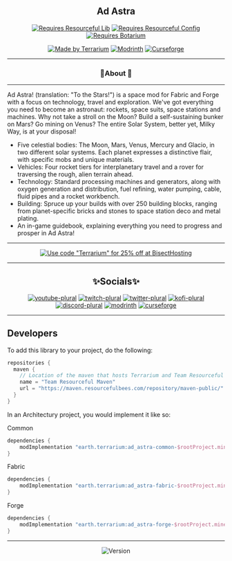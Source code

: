 <center>

## Ad Astra

[![Requires Resourceful Lib](https://cdn.discordapp.com/attachments/1073717602880327761/1073717942014972034/RLib_vector.svg)](http://modrinth.com/mod/resourceful-lib)
[![Requires Resourceful Config](https://cdn.discordapp.com/attachments/1073717602880327761/1073717981118480535/RConfig_vector.svg)](http://modrinth.com/mod/resourceful-config)
[![Requires Botarium](https://cdn.discordapp.com/attachments/1073717602880327761/1090775450437046392/Requires_Botarium_vector.svg)](http://modrinth.com/mod/botarium)

[![Made by Terrarium](https://cdn.discordapp.com/attachments/1073717602880327761/1073718144910233691/Terrarium_vector.svg)](https://discord.terrarium.earth)
[![Modrinth](https://cdn.jsdelivr.net/npm/@intergrav/devins-badges@3/assets/cozy/available/modrinth_vector.svg)](https://modrinth.com/mod/ad-astra)
[![Curseforge](https://cdn.jsdelivr.net/npm/@intergrav/devins-badges@3/assets/cozy/available/curseforge_vector.svg)](https://www.curseforge.com/minecraft/mc-mods/ad-astra)
<hr>

### 📖About 📖
<hr>
</center>

Ad Astra! (translation: "To the Stars!") is a space mod for Fabric and Forge with a focus on technology, travel and
exploration. We've got everything you need to become an astronaut: rockets, space suits, space stations and machines.
Why not take a stroll on the Moon? Build a self-sustaining bunker on Mars? Go mining on Venus? The entire Solar System,
better yet, Milky Way, is at your disposal!

- Five celestial bodies: The Moon, Mars, Venus, Mercury and Glacio, in two different solar systems. Each planet expresses a distinctive flair, with specific mobs and unique materials.
- Vehicles: Four rocket tiers for interplanetary travel and a rover for traversing the rough, alien terrain ahead.
- Technology: Standard processing machines and generators, along with oxygen generation and distribution, fuel refining, water pumping, cable, fluid pipes and a rocket workbench.
- Building: Spruce up your builds with over 250 building blocks, ranging from planet-specific bricks and stones to space station deco and metal plating.
- An in-game guidebook, explaining everything you need to progress and prosper in Ad Astra!

<center>
<hr>

[![Use code "Terrarium" for 25% off at BisectHosting](https://www.bisecthosting.com/images/CF/RiseNFall_Kingdom/BH_RNF_PromoCard.png)](http://bisecthosting.com/terrarium)

<hr>

## ✨Socials✨

[![youtube-plural](https://cdn.jsdelivr.net/npm/@intergrav/devins-badges@3/assets/cozy-minimal/social/youtube-plural_vector.svg)](https://youtube.terrarium.earth)
[![twitch-plural](https://cdn.jsdelivr.net/npm/@intergrav/devins-badges@3/assets/cozy-minimal/social/twitch-plural_vector.svg)](https://www.twitch.tv/terrariumearth)
[![twitter-plural](https://cdn.jsdelivr.net/npm/@intergrav/devins-badges@3/assets/cozy-minimal/social/twitter-plural_vector.svg)](https://twitter.terrarium.earth)
[![kofi-plural](https://cdn.jsdelivr.net/npm/@intergrav/devins-badges@3/assets/cozy-minimal/donate/kofi-plural_vector.svg)](https://kofi.terrarium.earth)
[![discord-plural](https://cdn.jsdelivr.net/npm/@intergrav/devins-badges@3/assets/cozy-minimal/social/discord-plural_vector.svg)](https://discord.terrarium.earth)
[![modrinth](https://cdn.jsdelivr.net/npm/@intergrav/devins-badges@3/assets/cozy-minimal/available/modrinth_vector.svg)](https://modrinth.com/user/Terrarium)
[![curseforge](https://cdn.jsdelivr.net/npm/@intergrav/devins-badges@3/assets/cozy-minimal/available/curseforge_vector.svg)](https://www.curseforge.com/members/terrariumearth/projects)
<hr>
</center>

## Developers

To add this library to your project, do the following:

```groovy
repositories {
  maven {
    // Location of the maven that hosts Terrarium and Team Resourceful's files.
    name = "Team Resourceful Maven"
    url = "https://maven.resourcefulbees.com/repository/maven-public/"
  }
}
```

In an Architectury project, you would implement it like so:

Common

```groovy
dependencies {
    modImplementation "earth.terrarium:ad_astra-common-$rootProject.minecraft_version:$rootProject.ad_astra_version"
}
```

Fabric

```groovy
dependencies {
    modImplementation "earth.terrarium:ad_astra-fabric-$rootProject.minecraft_version:$rootProject.ad_astra_version"
}
```

Forge

```groovy
dependencies {
    modImplementation "earth.terrarium:ad_astra-forge-$rootProject.minecraft_version:$rootProject.ad_astra_version"
}
```

---

<div align="center">

![Version](https://img.shields.io/maven-metadata/v?label=Ad%20Astra%20Version&metadataUrl=https%3A%2F%2Fnexus.resourcefulbees.com%2Frepository%2Fmaven-public%2Fearth%2Fterrarium%2Fad_astra-common-1.19.2%2Fmaven-metadata.xml)
</div>
